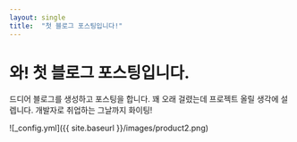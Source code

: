 ```yaml
---
layout: single
title:  "첫 블로그 포스팅입니다!"
---
```


# 와! 첫 블로그 포스팅입니다.

드디어 블로그를 생성하고 포스팅을 합니다. 꽤 오래 걸렸는데 프로젝트 올릴 생각에 설렙니다.
개발자로 취업하는 그날까지 화이팅!

![_config.yml]({{ site.baseurl }}/images/product2.png)
